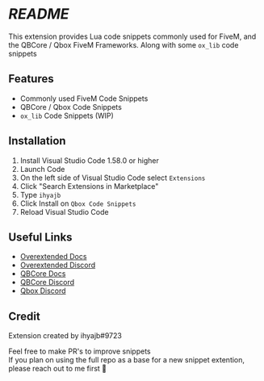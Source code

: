 # ***README***

This extension provides Lua code snippets commonly used for FiveM, and the QBCore / Qbox FiveM Frameworks. Along with some `ox_lib` code snippets

## Features

* Commonly used FiveM Code Snippets
* QBCore / Qbox Code Snippets
* `ox_lib` Code Snippets (WIP)

## Installation

1. Install Visual Studio Code 1.58.0 or higher
2. Launch Code
3. On the left side of Visual Studio Code select `Extensions`
4. Click "Search Extensions in Marketplace"
5. Type `ihyajb`
6. Click Install on `Qbox Code Snippets`
7. Reload Visual Studio Code

## Useful Links

- [Overextended Docs](https://overextended.github.io/docs)
- [Overextended Discord](https://discord.gg/8m7vanWqWu)
- [QBCore Docs](https://docs.qbcore.org/qbcore-documentation/)
- [QBCore Discord](https://discord.gg/qbcore)
- [Qbox Discord](https://discord.gg/qbox)

## **Credit**

Extension created by ihyajb#9723

Feel free to make PR's to improve snippets<br>If you plan on using the full repo as a base for a new snippet extention, please reach out to me first 💖